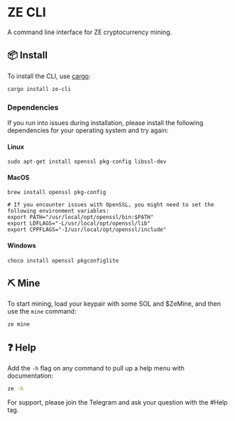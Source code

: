 # ZE CLI

A command line interface for ZE cryptocurrency mining.

## 📦 Install

To install the CLI, use [cargo](https://doc.rust-lang.org/cargo/getting-started/installation.html):

```sh
cargo install ze-cli
```


### Dependencies
If you run into issues during installation, please install the following dependencies for your operating system and try again:

#### Linux
```
sudo apt-get install openssl pkg-config libssl-dev
```

#### MacOS
```
brew install openssl pkg-config

# If you encounter issues with OpenSSL, you might need to set the following environment variables:
export PATH="/usr/local/opt/openssl/bin:$PATH"
export LDFLAGS="-L/usr/local/opt/openssl/lib"
export CPPFLAGS="-I/usr/local/opt/openssl/include"
```

#### Windows
```
choco install openssl pkgconfiglite
```

## ⛏️ Mine

To start mining, load your keypair with some SOL and $ZeMine, and then use the `mine` command:

```sh
ze mine
```

## ❓ Help

Add the `-h` flag on any command to pull up a help menu with documentation:

```sh
ze -h
```

For support, please join the Telegram and ask your question with the #Help tag.
